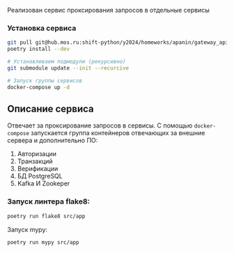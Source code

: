 Реализован сервис проксирования запросов в отдельные сервисы

### Установка сервиса
```bash
git pull git@hub.mos.ru:shift-python/y2024/homeworks/apanin/gateway_api.git
poetry install --dev

# Устанавливаем подмодули (рекурсивно)
git submodule update --init --recurcive

# Запуск группы сервисов
docker-compose up -d
```

## Описание сервиса

Отвечает за проксирование запросов в сервисы. С помощью `docker-compose` запускается группа контейнеров отвечающих за внешние сервера и дополнительно ПО:
1. Авторизации
2. Транзакций
3. Верификации
4. БД PostgreSQL
5. Kafka И Zookeper


### Запуск линтера flake8:
```bash
poetry run flake8 src/app
```

Запуск mypy:
```bash
poetry run mypy src/app
```